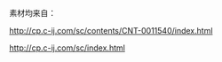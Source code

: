 素材均来自： 

<http://cp.c-ij.com/sc/contents/CNT-0011540/index.html>

<http://cp.c-ij.com/sc/index.html>